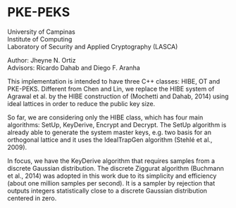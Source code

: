 # PKE-PEKS
<p> 
University of Campinas <br>
Institute of Computing <br>
Laboratory of Security and Applied Cryptography (LASCA) <br>
</p>

<p>
Author: Jheyne N. Ortiz <br/>
Advisors: Ricardo Dahab and Diego F. Aranha <br/>
</p>

<p>
This implementation is intended to have three C++ classes: HIBE, OT and PKE-PEKS. Different from Chen and Lin, we replace the HIBE system of Agrawal et al. by the HIBE construction of (Mochetti and Dahab, 2014) using ideal lattices in order to reduce the public key size.
</p>

<p>
So far, we are considering only the HIBE class, which has four main algorithms: SetUp, KeyDerive, Encrypt and Decrypt. The SetUp algorithm is already able to generate the system master keys, e.g. two basis for an orthogonal lattice and it uses the IdealTrapGen algorithm (Stehlé et al., 2009).
</p>

<p>
In focus, we have the KeyDerive algorithm that requires samples from a discrete Gaussian distribution. The discrete Ziggurat algorithm (Buchmann et al., 2014) was adopted in this work due to its simplicity and efficiency (about one million samples per second). It is a sampler by rejection that outputs integers statistically close to a discrete Gaussian distribution centered in zero.
</p>
